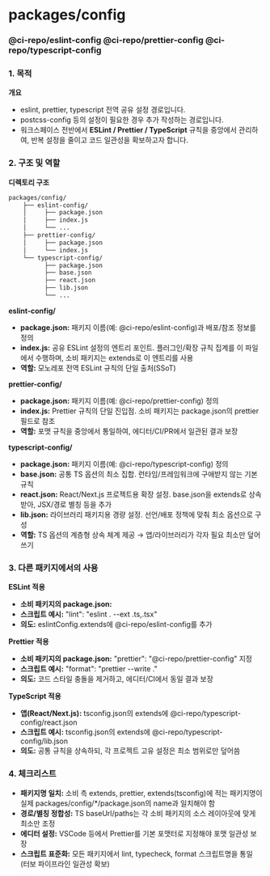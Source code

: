 # packages/config

### @ci-repo/eslint-config @ci-repo/prettier-config @ci-repo/typescript-config

### **1. 목적**

**개요**

- eslint, prettier, typescript 전역 공유 설정 경로입니다.
- postcss-config 등의 설정이 필요한 경우 추가 작성하는 경로입니다.
- 워크스페이스 전반에서 **ESLint / Prettier / TypeScript** 규칙을 중앙에서 관리하여, 반복 설정을 줄이고 코드 일관성을 확보하고자 합니다.

### **2. 구조 및 역할**

**디렉토리 구조**

```bash
packages/config/
	├── eslint-config/
	│     ├── package.json
	│     ├── index.js
	│     └── ...
	├── prettier-config/
	│     ├── package.json
	│     └── index.js
	└── typescript-config/
	      ├── package.json
	      ├── base.json
	      ├── react.json
	      ├── lib.json
	      └── ...
```

**eslint-config/**

- **package.json:** 패키지 이름(예: @ci-repo/eslint-config)과 배포/참조 정보를 정의
- **index.js:** 공유 ESLint 설정의 엔트리 포인트. 플러그인/확장 규칙 집계를 이 파일에서 수행하며, 소비 패키지는 extends로 이 엔트리를 사용
- **역할:** 모노레포 전역 ESLint 규칙의 단일 출처(SSoT)

**prettier-config/**

- **package.json:** 패키지 이름(예: @ci-repo/prettier-config) 정의
- **index.js:** Prettier 규칙의 단일 진입점. 소비 패키지는 package.json의 prettier 필드로 참조
- **역할:** 포맷 규칙을 중앙에서 통일하여, 에디터/CI/PR에서 일관된 결과 보장

**typescript-config/**

- **package.json:** 패키지 이름(예: @ci-repo/typescript-config) 정의
- **base.json:** 공통 TS 옵션의 최소 집합. 런타임/프레임워크에 구애받지 않는 기본 규칙
- **react.json:** React/Next.js 프로젝트용 확장 설정. base.json을 extends로 상속받아, JSX/경로 별칭 등을 추가
- **lib.json:** 라이브러리 패키지용 경량 설정. 선언/배포 정책에 맞춰 최소 옵션으로 구성
- **역할:** TS 옵션의 계층형 상속 체계 제공 → 앱/라이브러리가 각자 필요 최소만 덮어쓰기

### **3. 다른 패키지에서의 사용**

**ESLint 적용**

- **소비 패키지의 package.json:**
- **스크립트 예시:** "lint": "eslint . --ext .ts,.tsx"
- **의도:** eslintConfig.extends에 @ci-repo/eslint-config를 추가

**Prettier 적용**

- **소비 패키지의 package.json:** "prettier": "@ci-repo/prettier-config" 지정
- **스크립트 예시:** "format": "prettier --write ."
- **의도:** 코드 스타일 충돌을 제거하고, 에디터/CI에서 동일 결과 보장

**TypeScript 적용**

- **앱(React/Next.js):** tsconfig.json의 extends에 @ci-repo/typescript-config/react.json
- **스크립트 예시:** tsconfig.json의 extends에 @ci-repo/typescript-config/lib.json
- **의도:** 공통 규칙을 상속하되, 각 프로젝트 고유 설정은 최소 범위로만 덮어씀

### **4. 체크리스트**

- **패키지명 일치:** 소비 측 extends, prettier, extends(tsconfig)에 적는 패키지명이 실제 packages/config/*/package.json의 name과 일치해야 함
- **경로/별칭 정합성:** TS baseUrl/paths는 각 소비 패키지의 소스 레이아웃에 맞게 최소만 조정
- **에디터 설정:** VSCode 등에서 Prettier를 기본 포맷터로 지정해야 포맷 일관성 보장
- **스크립트 표준화:** 모든 패키지에서 lint, typecheck, format 스크립트명을 통일 (터보 파이프라인 일관성 확보)